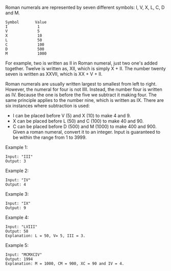 Roman numerals are represented by seven different symbols: I, V, X, L, C, D and M.
````
Symbol       Value
I             1
V             5
X             10
L             50
C             100
D             500
M             1000
````
For example, two is written as II in Roman numeral, just two one's added together. Twelve is written as, XII, which is simply X + II. The number twenty seven is written as XXVII, which is XX + V + II.

Roman numerals are usually written largest to smallest from left to right. However, the numeral for four is not IIII. Instead, the number four is written as IV. Because the one is before the five we subtract it making four. The same principle applies to the number nine, which is written as IX. There are six instances where subtraction is used:

- I can be placed before V (5) and X (10) to make 4 and 9. 
- X can be placed before L (50) and C (100) to make 40 and 90. 
- C can be placed before D (500) and M (1000) to make 400 and 900.
Given a roman numeral, convert it to an integer. Input is guaranteed to be within the range from 1 to 3999.

Example 1:
````
Input: "III"
Output: 3
````
Example 2:
````
Input: "IV"
Output: 4
````
Example 3:
````
Input: "IX"
Output: 9
````
Example 4:
````
Input: "LVIII"
Output: 58
Explanation: L = 50, V= 5, III = 3.
````
Example 5:
````
Input: "MCMXCIV"
Output: 1994
Explanation: M = 1000, CM = 900, XC = 90 and IV = 4.
````
